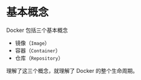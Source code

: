 # 基本概念
Docker 包括三个基本概念
* 镜像（`Image`）
* 容器（`Container`）
* 仓库（`Repository`）

理解了这三个概念，就理解了 Docker 的整个生命周期。

